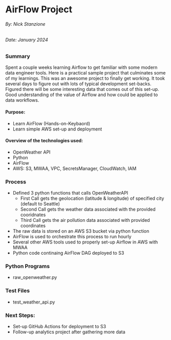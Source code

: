 # AirFlow Project
###### By: Nick Stanzione
###### Date: January 2024

### Summary
Spent a couple weeks learning Airflow to get familiar with some modern data engineer tools. Here is a practical sample project that culminates some of my learnings. This was an awesome project to finally get working. It took several days to figure out with lots of typical development set-backs. Figured there will be some interesting data that comes out of this set-up. Good understanding of the value of Airflow and how could be applied to data workflows.

#### Purpose: 
- Learn AirFlow (Hands-on-Keybaord)
- Learn simple AWS set-up and deployment

#### Overview of the technologies used:
- OpenWeather API
- Python
- AirFlow 
- AWS: S3, MWAA, VPC, SecretsManager, CloudWatch, IAM 

### Process
- Defined 3 python functions that calls OpenWeatherAPI
   - First Call gets the geolocation (latitude & longitude) of specified city (default to Seattle)
   - Second Call gets the weather data associated with the provided cooridnates
   - Third Call gets the air pollution data associated with provided coordinates
- The raw data is stored on an AWS S3 bucket via python function
- AirFlow is used to orchestrate this process to run hourly
- Several other AWS tools used to properly set-up Airflow in AWS with MWAA
- Python code continaing AirFlow DAG deployed to S3

### Python Programs
- raw_openweather.py

### Test Files
- test_weather_api.py

### Next Steps:
- Set-up GitHub Actions for deployment to S3 
- Follow-up analytics project after gathering more data

